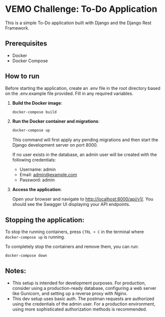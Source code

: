 # VEMO Challenge: To-Do Application

This is a simple To-Do application built with Django and the Django Rest Framework.

## Prerequisites

- Docker
- Docker Compose

## How to run

Before starting the application, create an .env file in the root directory based on the .env.example file provided. Fill in any required variables.

1. **Build the Docker image**:

   ```bash
   docker-compose build
   ```

2. **Run the Docker container and migrations**:

   ```bash
   docker-compose up
   ```

   This command will first apply any pending migrations and then start the Django development server on port 8000.

   If no user exists in the database, an admin user will be created with the following credentials:

   - Username: admin
   - Email: admin@example.com
   - Password: admin

3. **Access the application**:

   Open your browser and navigate to [http://localhost:8000/api/v1/](http://localhost:8000/api/v1/). You should see the Swagger UI displaying your API endpoints.

## Stopping the application:

To stop the running containers, press `CTRL + C` in the terminal where `docker-compose up` is running.

To completely stop the containers and remove them, you can run:

```bash
docker-compose down
```

## Notes:

- This setup is intended for development purposes. For production, consider using a production-ready database, configuring a web server like Gunicorn, and setting up a reverse proxy with Nginx.
- This dev setup uses basic auth. The postman requests are authorized using the credentials of the admin user. For a production environment, using more sophisticated authorization methods is recommended.

